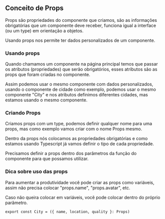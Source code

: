 ## Conceito de Props

Props são propriedades do componente que criamos, são as informações obrigatórias que um componente deve receber, funciona igual a interface (ou um type) em orientação a objetos.

Usando props nos permite ter dados personalizados de um componente.

### Usando props

Quando chamamos um componente na página principal temos que passar os atributos (propriedades) que serão obrigatórios, esses atributos são as props que foram criadas no componente.

Assim podemos usar o mesmo componente com dados personalizados, usando o componente de cidade como exemplo, podemos usar o mesmo componente "City" e nos atributos definimos diferentes cidades, mas estamos usando o mesmo componente.

### Criando Props

Criamos props com um type, podemos definir qualquer nome para uma props, mas como exemplo vamos criar com o nome Props mesmo.

Dentro da props nós colocamos as propriedades obrigatórias e como estamos usando Typescript já vamos definir o tipo de cada propriedade.

Precisamos definir a props dentro dos parâmetros da função do componente para que possamos utilizar.

### Dica sobre uso das props

Para aumentar a produtividade você pode criar as props como variáveis, assim não precisa colocar "props.name", "props.avatar", etc.

Caso não queira colocar em variáveis, você pode colocar dentro do próprio parâmetro.

```
export const City = ({ name, location, quality }: Props)
```